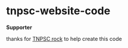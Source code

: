# tnpsc-website-code

<b>Supporter</b>

thanks for <a href="https://www.tnpscrock.in/">TNPSC rock</a> to help create this code
